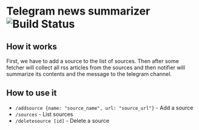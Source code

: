 # Telegram news summarizer ![Build Status](https://img.shields.io/badge/build-passing-green)

## How it works

First, we have to add a source to the list of sources. Then after some fetcher will collect all rss articles from the sources and then notifier will summarize its contents and the message to the telegram channel.

## How to use it

- `/addsource {name: "source_name", url: "source_url"}` - Add a source
- `/sources` - List sources
- `/deletesource [id]` - Delete a source
